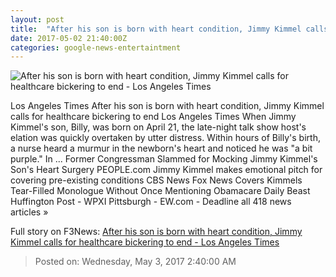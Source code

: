 ```yaml
---
layout: post
title:  "After his son is born with heart condition, Jimmy Kimmel calls for healthcare bickering to end - Los Angeles Times"
date: 2017-05-02 21:40:00Z
categories: google-news-entertaintment
---
```


![After his son is born with heart condition, Jimmy Kimmel calls for healthcare bickering to end - Los Angeles Times](http://www.trbimg.com/img-59091565/turbine/la-na-pol-jimmy-kimmel-preexisting-conditions-20170502)

Los Angeles Times After his son is born with heart condition, Jimmy Kimmel calls for healthcare bickering to end Los Angeles Times When Jimmy Kimmel's son, Billy, was born on April 21, the late-night talk show host's elation was quickly overtaken by utter distress. Within hours of Billy's birth, a nurse heard a murmur in the newborn's heart and noticed he was "a bit purple." In ... Former Congressman Slammed for Mocking Jimmy Kimmel's Son's Heart Surgery PEOPLE.com Jimmy Kimmel makes emotional pitch for covering pre-existing conditions CBS News Fox News Covers Kimmels Tear-Filled Monologue Without Once Mentioning Obamacare Daily Beast Huffington Post - WPXI Pittsburgh - EW.com - Deadline all 418 news articles »


Full story on F3News: [After his son is born with heart condition, Jimmy Kimmel calls for healthcare bickering to end - Los Angeles Times](http://www.f3nws.com/n/cZAEnD)

> Posted on: Wednesday, May 3, 2017 2:40:00 AM
